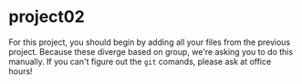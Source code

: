 # project02

For this project, you should begin by adding all your files from the previous project.  Because these diverge based on group, we're asking you to do this manually.
If you can't figure out the `git` comands, please ask at office hours!